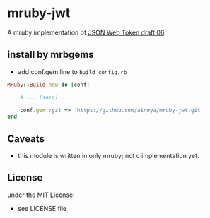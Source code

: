 # mruby-jwt

A mruby implementation of [JSON Web Token draft 06](http://self-issued.info/docs/draft-jones-json-web-token-06.html).

## install by mrbgems 

- add conf.gem line to `build_config.rb` 

```ruby
MRuby::Build.new do |conf|

    # ... (snip) ...

    conf.gem :git => 'https://github.com/ainoya/mruby-jwt.git'
end
```

## Caveats

- this module is written in only mruby; not c implementation yet.

## License

under the MIT License:
- see LICENSE file

